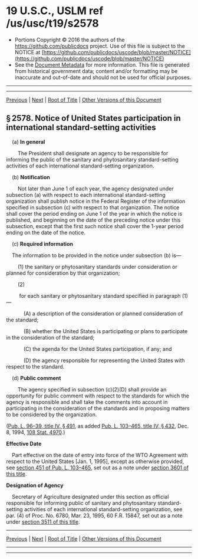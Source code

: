---
---

# 19 U.S.C., USLM ref /us/usc/t19/s2578

* Portions Copyright © 2016 the authors of the https://github.com/publicdocs project.
  Use of this file is subject to the NOTICE at [https://github.com/publicdocs/uscode/blob/master/NOTICE](https://github.com/publicdocs/uscode/blob/master/NOTICE)
* See the [Document Metadata](././../../../../../..//README.md) for more information.
  This file is generated from historical government data; content and/or formatting may be inaccurate and out-of-date and should not be used for official purposes.

----------
----------

[Previous](./../../../../../..//us/usc/t19/ch13/schII/ptF/m__us_usc_t19_ch13_schII_ptF.md) | [Next](./../../../../../..//us/usc/t19/ch13/schII/ptF/m__us_usc_t19_s2578a.md) | [Root of Title](./../../../../../../) | [Other Versions of this Document](https://publicdocs.github.io/go/links?ns=uslm&ref=%2Fus%2Fusc%2Ft19%2Fs2578)

## § 2578. Notice of United States participation in international standard-setting activities

    (a) __In general__ 

        The President shall designate an agency to be responsible for informing the public of the sanitary and phytosanitary standard-setting activities of each international standard-setting organization.

    (b) __Notification__ 

        Not later than June 1 of each year, the agency designated under subsection (a) with respect to each international standard-setting organization shall publish notice in the Federal Register of the information specified in subsection (c) with respect to that organization. The notice shall cover the period ending on June 1 of the year in which the notice is published, and beginning on the date of the preceding notice under this subsection, except that the first such notice shall cover the 1-year period ending on the date of the notice.

    (c) __Required information__ 

    The information to be provided in the notice under subsection (b) is—

        (1) the sanitary or phytosanitary standards under consideration or planned for consideration by that organization;

        (2)

         for each sanitary or phytosanitary standard specified in paragraph (1)—

            (A) a description of the consideration or planned consideration of the standard;

            (B) whether the United States is participating or plans to participate in the consideration of the standard;

            (C) the agenda for the United States participation, if any; and

            (D) the agency responsible for representing the United States with respect to the standard.

    (d) __Public comment__ 

        The agency specified in subsection (c)(2)(D) shall provide an opportunity for public comment with respect to the standards for which the agency is responsible and shall take the comments into account in participating in the consideration of the standards and in proposing matters to be considered by the organization.

([Pub. L. 96–39, title IV, § 491][/us/pl/96/39/s491], as added [Pub. L. 103–465, title IV, § 432][/us/pl/103/465/s432], Dec. 8, 1994, [108 Stat. 4970][/us/stat/108/4970].)

 __Effective Date__ 

    Part effective on the date of entry into force of the WTO Agreement with respect to the United States \[Jan. 1, 1995\], except as otherwise provided, see [section 451 of Pub. L. 103–465][/us/pl/103/465/s451], set out as a note under [section 3601 of this title][/us/usc/t19/s3601].

 __Designation of Agency__ 

    Secretary of Agriculture designated under this section as official responsible for informing public of sanitary and phytosanitary standard-setting activities of each international standard-setting organization, see par. (4) of Proc. No. 6780, Mar. 23, 1995, 60 F.R. 15847, set out as a note under [section 3511 of this title][/us/usc/t19/s3511].

----------

[Previous](./../../../../../..//us/usc/t19/ch13/schII/ptF/m__us_usc_t19_ch13_schII_ptF.md) | [Next](./../../../../../..//us/usc/t19/ch13/schII/ptF/m__us_usc_t19_s2578a.md) | [Root of Title](./../../../../../../) | [Other Versions of this Document](https://publicdocs.github.io/go/links?ns=uslm&ref=%2Fus%2Fusc%2Ft19%2Fs2578)

----------
----------

[/us/pl/96/39/s491]: https://publicdocs.github.io/go/links?ns=uslm&ref=%2Fus%2Fpl%2F96%2F39%2Fs491
[/us/pl/103/465/s432]: https://publicdocs.github.io/go/links?ns=uslm&ref=%2Fus%2Fpl%2F103%2F465%2Fs432
[/us/stat/108/4970]: https://publicdocs.github.io/go/links?ns=uslm&ref=%2Fus%2Fstat%2F108%2F4970
[/us/pl/103/465/s451]: https://publicdocs.github.io/go/links?ns=uslm&ref=%2Fus%2Fpl%2F103%2F465%2Fs451
[/us/usc/t19/s3601]: https://publicdocs.github.io/go/links?ns=uslm&ref=%2Fus%2Fusc%2Ft19%2Fs3601
[/us/usc/t19/s3511]: https://publicdocs.github.io/go/links?ns=uslm&ref=%2Fus%2Fusc%2Ft19%2Fs3511


